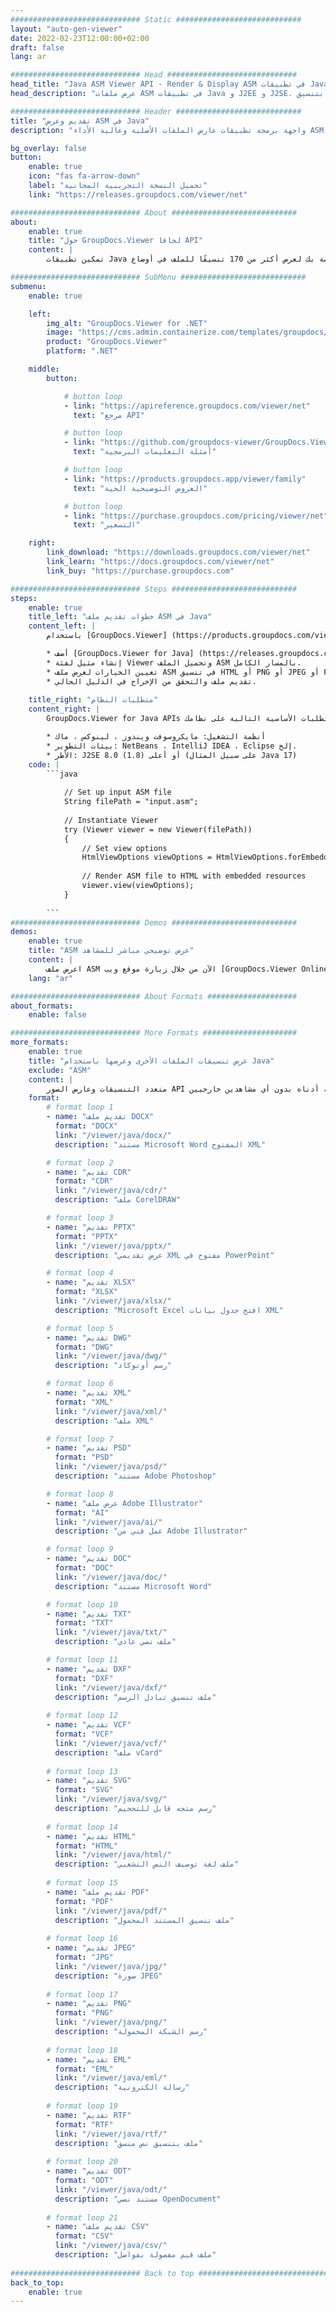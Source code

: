 ```yaml
---
############################# Static ############################
layout: "auto-gen-viewer"
date: 2022-02-23T12:00:00+02:00
draft: false
lang: ar

############################# Head #############################
head_title: "Java ASM Viewer API - Render & Display ASM في تطبيقات Java"
head_description: "عرض ملفات ASM في تطبيقات Java و J2EE و J2SE. يدعم عرض أكثر من 170 تنسيقًا لملف المستندات والصور بتنسيق HTML أو PDF أو وضع الصورة مع ميزات متقدمة لإدارة خيارات عرض المستندات."

############################# Header ############################
title: "تقديم وعرض ASM في Java" 
description: "واجهة برمجة تطبيقات عارض الملفات الأصلية وعالية الأداء ASM للتطبيقات المستندة إلى Java و J2EE و J2SE ، مما يدعم نطاقًا واسعًا من الميزات الإضافية لتخصيص مظهر تنسيق المستند الناتج." 

bg_overlay: false
button:
    enable: true
    icon: "fas fa-arrow-down"
    label: "تحميل النسخة التجريبية المجانية"
    link: "https://releases.groupdocs.com/viewer/net"

############################# About ############################
about:
    enable: true
    title: "حول GroupDocs.Viewer لجافا API" 
    content: |
        تمكين تطبيقات Java الخاصة بك لعرض أكثر من 170 تنسيقًا للملف في أوضاع HTML أو PDF أو الصور باستخدام GroupDocs.Viewer لواجهات برمجة تطبيقات Java بدون تثبيت أي برامج إضافية ؛ مثل Microsoft Office و Apache Open Office و Adobe Acrobat Reader وما إلى ذلك ، يمكن للمطورين بسهولة عرض جميع الصور وأنواع المستندات الشائعة بما في ذلك Microsoft Office و OpenDocument و HTML و PDF والأرشيف والرسومات التخطيطية و Photoshop و AutoCAD وتنسيقات لغة البرمجة داخل تطبيقات Java باستخدام تقديم سريع وأعلى جودة.

############################# SubMenu ############################
submenu:
    enable: true

    left:
        img_alt: "GroupDocs.Viewer for .NET"
        image: "https://cms.admin.containerize.com/templates/groupdocs/images/product-logos/90x90-noborder/groupdocs-viewer-net.png"
        product: "GroupDocs.Viewer"
        platform: ".NET"

    middle:
        button:

            # button loop
            - link: "https://apireference.groupdocs.com/viewer/net"
              text: "مرجع API"

            # button loop
            - link: "https://github.com/groupdocs-viewer/GroupDocs.Viewer-for-.NET"
              text: "أمثلة التعليمات البرمجية"

            # button loop
            - link: "https://products.groupdocs.app/viewer/family"
              text: "العروض التوضيحية الحية"

            # button loop
            - link: "https://purchase.groupdocs.com/pricing/viewer/net"
              text: "التسعير"

    right:
        link_download: "https://downloads.groupdocs.com/viewer/net"
        link_learn: "https://docs.groupdocs.com/viewer/net"
        link_buy: "https://purchase.groupdocs.com"

############################# Steps ############################
steps:
    enable: true
    title_left: "خطوات تقديم ملف ASM في Java" 
    content_left: |
        باستخدام [GroupDocs.Viewer] (https://products.groupdocs.com/viewer/java/) ، يمكنك عرض ASM إلى HTML أو JPEG أو PNG أو PDF في بضع خطوات.

        * أضف [GroupDocs.Viewer for Java] (https://releases.groupdocs.com/viewer/java/) كعنصر تبعية لمشروعك. 
        * إنشاء مثيل لفئة Viewer وتحميل الملف ASM بالمسار الكامل. 
        * تعيين الخيارات لعرض ملف ASM في تنسيق HTML أو PNG أو JPEG أو PDF. 
        * تقديم ملف والتحقق من الإخراج في الدليل الحالي. 
        
    title_right: "متطلبات النظام" 
    content_right: |
        GroupDocs.Viewer for Java APIs مدعومة على جميع المنصات وأنظمة التشغيل الرئيسية. قبل تنفيذ الكود أدناه ، يرجى التأكد من تثبيت المتطلبات الأساسية التالية على نظامك.

        * أنظمة التشغيل: مايكروسوفت ويندوز ، لينوكس ، ماك 
        * بيئات التطوير: NetBeans ، IntelliJ IDEA ، Eclipse إلخ. 
        * الأطر: J2SE 8.0 (1.8) أو أعلى (على سبيل المثال Java 17) 
    code: |
        ```java
                        
            // Set up input ASM file
            String filePath = "input.asm";
        
            // Instantiate Viewer
            try (Viewer viewer = new Viewer(filePath))
            {
            	// Set view options 
            	HtmlViewOptions viewOptions = HtmlViewOptions.forEmbeddedResources();
                    
            	// Render ASM file to HTML with embedded resources
            	viewer.view(viewOptions);
            }
             
        ```
############################# Demos ############################
demos:
    enable: true
    title: "ASM عرض توضيحي مباشر للمشاهد"
    content: |
        اعرض ملف ASM الآن من خلال زيارة موقع ويب [GroupDocs.Viewer Online Apps] (https://products.groupdocs.app/viewer/ asm).
    lang: "ar"

############################# About Formats ####################
about_formats:
    enable: false

############################# More Formats #####################
more_formats:
    enable: true
    title: "عرض تنسيقات الملفات الأخرى وعرضها باستخدام Java"
    exclude: "ASM"
    content: |
        متعدد التنسيقات وعارض الصور API لجافا. اعرض بعض تنسيقات الملفات الشائعة أدناه بدون أي مشاهدين خارجيين.
    format: 
        # format loop 1
        - name: "تقديم ملف DOCX"
          format: "DOCX"
          link: "/viewer/java/docx/"
          description: "مستند Microsoft Word المفتوح XML" 

        # format loop 2
        - name: "تقديم CDR" 
          format: "CDR"
          link: "/viewer/java/cdr/"
          description: "ملف CorelDRAW" 

        # format loop 3
        - name: "تقديم PPTX"
          format: "PPTX"
          link: "/viewer/java/pptx/"
          description: "عرض تقديمي XML مفتوح في PowerPoint" 

        # format loop 4
        - name: "تقديم XLSX"
          format: "XLSX"
          link: "/viewer/java/xlsx/"
          description: "Microsoft Excel افتح جدول بيانات XML" 

        # format loop 5
        - name: "تقديم DWG"
          format: "DWG"
          link: "/viewer/java/dwg/"
          description: "رسم أوتوكاد"

        # format loop 6
        - name: "تقديم XML"
          format: "XML"
          link: "/viewer/java/xml/"
          description: "ملف XML"

        # format loop 7
        - name: "تقديم PSD"
          format: "PSD"
          link: "/viewer/java/psd/"
          description: "مستند Adobe Photoshop"

        # format loop 8
        - name: "عرض ملف Adobe Illustrator"
          format: "AI"
          link: "/viewer/java/ai/"
          description: "عمل فني من Adobe Illustrator"

        # format loop 9
        - name: "تقديم DOC"
          format: "DOC"
          link: "/viewer/java/doc/"
          description: "مستند Microsoft Word" 

        # format loop 10
        - name: "تقديم TXT" 
          format: "TXT"
          link: "/viewer/java/txt/"
          description: "ملف نصي عادي" 

        # format loop 11
        - name: "تقديم DXF" 
          format: "DXF"
          link: "/viewer/java/dxf/"
          description: "ملف تنسيق تبادل الرسم"  
          
        # format loop 12
        - name: "تقديم VCF"
          format: "VCF"
          link: "/viewer/java/vcf/"
          description: "ملف vCard"  
              
        # format loop 13
        - name: "تقديم SVG"
          format: "SVG"
          link: "/viewer/java/svg/"
          description: "رسم متجه قابل للتحجيم" 
          
        # format loop 14
        - name: "تقديم HTML"
          format: "HTML"
          link: "/viewer/java/html/"
          description: "ملف لغة توصيف النص التشعبي" 
          
        # format loop 15
        - name: "تقديم ملف PDF"
          format: "PDF"
          link: "/viewer/java/pdf/"
          description: "ملف تنسيق المستند المحمول"
          
        # format loop 16
        - name: "تقديم JPEG"
          format: "JPG"
          link: "/viewer/java/jpg/"
          description: "صورة JPEG"
          
        # format loop 17
        - name: "تقديم PNG"
          format: "PNG"
          link: "/viewer/java/png/"
          description: "رسم الشبكة المحمولة" 
          
        # format loop 18
        - name: "تقديم EML"
          format: "EML"
          link: "/viewer/java/eml/"
          description: "رسالة الكترونية" 
          
        # format loop 19
        - name: "تقديم RTF"
          format: "RTF"
          link: "/viewer/java/rtf/"
          description: "ملف بتنسيق نص منسق" 
          
        # format loop 20
        - name: "تقديم ODT"
          format: "ODT"
          link: "/viewer/java/odt/"
          description: "مستند نصي OpenDocument" 
          
        # format loop 21
        - name: "تقديم ملف CSV"
          format: "CSV"
          link: "/viewer/java/csv/"
          description: "ملف قيم مفصولة بفواصل" 
          
############################# Back to top ###############################
back_to_top:
    enable: true
---
```

